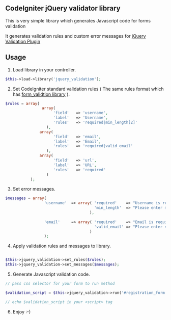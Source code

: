 ## CodeIgniter jQuery validator library

This is very simple library which generates Javascript code for forms validation

It generates validation rules and custom error messages for [jQuery Validation Plugin](http://bassistance.de/jquery-plugins/jquery-plugin-validation/)

## Usage

1) Load library in your controller.

```php
$this->load->library('jquery_validation');
```

2) Set CodeIgniter standard validation rules ( The same rules format which has [form_validtion library](http://codeigniter.com/user_guide/libraries/form_validation.html#validationrulesasarray) ).

```php
$rules = array(
                array(
                     'field'   => 'username',
                     'label'   => 'Username',
                     'rules'   => 'required|min_length[2]'
                  ),
               array(
                     'field'   => 'email',
                     'label'   => 'Email',
                     'rules'   => 'required|valid_email'
                  ),
               array(
                     'field'   => 'url',
                     'label'   => 'URL',
                     'rules'   => 'required'
                  )
           );
```

3) Set error messages.

```php
$messages = array(
                 'username'  => array( 'required'    => "Username is required",
                                       'min_length'  => "Please enter more then 2 char"
                                     ),
                                     
                 'email'     => array( 'required'    => "Email is required",
                                       'valid_email' => "Please enter valid email"
                                     )
                 );

```

4) Apply validation rules and messages to library.

```php

$this->jquery_validation->set_rules($rules);
$this->jquery_validation->set_messages($messages);

```

5) Generate Javascript validation code.

```php
// pass css selector for your form to run method

$validation_script = $this->jquery_validation->run('#registration_form');

// echo $validation_script in your <script> tag
```

6) Enjoy :-)